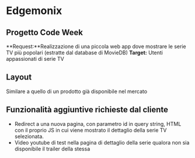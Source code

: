 # Edgemonix
## Progetto Code Week 
**Request:**Realizzazione di una piccola web app dove mostrare le serie TV più popolari (estratte dal database di MovieDB)
**Target:** Utenti appassionati di serie TV

## Layout
Similare a quello di un prodotto già disponibile nel mercato

## Funzionalità aggiuntive richieste dal cliente
- Redirect a una nuova pagina, con parametro id in query string, HTML con il proprio JS in cui viene mostrato il dettaglio della serie TV selezionata.
- Video youtube di test nella pagina di dettaglio della serie qualora non sia disponibile il trailer della stessa
